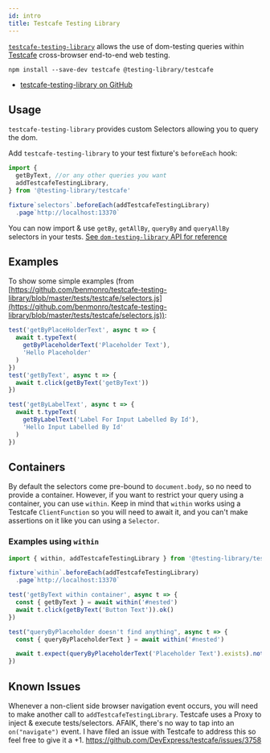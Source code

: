 ```yaml
---
id: intro
title: Testcafe Testing Library
---
```


[`testcafe-testing-library`][gh] allows the use of dom-testing queries within
[Testcafe](https://devexpress.github.io/testcafe/) cross-browser end-to-end web
testing.

```
npm install --save-dev testcafe @testing-library/testcafe
```

- [testcafe-testing-library on GitHub][gh]

## Usage

`testcafe-testing-library` provides custom Selectors allowing you to query the
dom.

Add `testcafe-testing-library` to your test fixture's `beforeEach` hook:

```javascript
import {
  getByText, //or any other queries you want
  addTestcafeTestingLibrary,
} from '@testing-library/testcafe'

fixture`selectors`.beforeEach(addTestcafeTestingLibrary)
  .page`http://localhost:13370`
```

You can now import & use `getBy`, `getAllBy`, `queryBy` and `queryAllBy`
selectors in your tests.
[See `dom-testing-library` API for reference](dom-testing-library/api-queries.md)

## Examples

To show some simple examples (from
[https://github.com/benmonro/testcafe-testing-library/blob/master/tests/testcafe/selectors.js](https://github.com/benmonro/testcafe-testing-library/blob/master/tests/testcafe/selectors.js)):

```javascript
test('getByPlaceHolderText', async t => {
  await t.typeText(
    getByPlaceholderText('Placeholder Text'),
    'Hello Placeholder'
  )
})
test('getByText', async t => {
  await t.click(getByText('getByText'))
})

test('getByLabelText', async t => {
  await t.typeText(
    getByLabelText('Label For Input Labelled By Id'),
    'Hello Input Labelled By Id'
  )
})
```

## Containers

By default the selectors come pre-bound to `document.body`, so no need to
provide a container. However, if you want to restrict your query using a
container, you can use `within`. Keep in mind that `within` works using a
Testcafe `ClientFunction` so you will need to await it, and you can't make
assertions on it like you can using a `Selector`.

### Examples using `within`

```javascript
import { within, addTestcafeTestingLibrary } from '@testing-library/testcafe'

fixture`within`.beforeEach(addTestcafeTestingLibrary)
  .page`http://localhost:13370`

test('getByText within container', async t => {
  const { getByText } = await within('#nested')
  await t.click(getByText('Button Text')).ok()
})

test("queryByPlaceholder doesn't find anything", async t => {
  const { queryByPlaceholderText } = await within('#nested')

  await t.expect(queryByPlaceholderText('Placeholder Text').exists).notOk()
})
```

## Known Issues

Whenever a non-client side browser navigation event occurs, you will need to
make another call to `addTestcafeTestingLibrary`. Testcafe uses a Proxy to
inject & execute tests/selectors. AFAIK, there's no way to tap into an
`on("navigate")` event. I have filed an issue with Testcafe to address this so
feel free to give it a +1. https://github.com/DevExpress/testcafe/issues/3758

[gh]: https://github.com/benmonro/testcafe-testing-library

